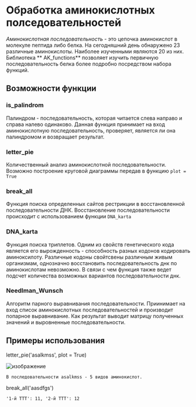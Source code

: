 # Обработка аминокислотных полседовательностей

*Аминокислотная последовательность* - это цепочка аминокислот в молекуле пептида либо белка. 
На сегодняшний день обнаружено 23 различные аминокислоты. Наиболее изученными являются 20 из них.
Библиотека ** AK_functions** позволяет изучить первичную последовательность белка более подробно посредством набора функций.

## Возможности функции
### is_palindrom 
Палиндром - последовательность, которая читается слева направо и справа налево одинаково. Данная функция принимает на вход аминокислотную последовательность, проверяет, является ли она палиндромом и возвращает результат.
### letter_pie 
Количественный анализ аминокислотной последовательности. Возможно построение круговой диаграммы передав в функцию `plot = True`
### break_all
Функция поиска определенных сайтов рестрикции в восстановленной последовательности ДНК. Восстановление последовательности происходит с использованием функции `DNA_karta`
### DNA_karta 
Функция поиска триплетов. Одним из свойств генетического кода является его вырожденность - способность разных кодонов кодировать аминоксилоту. Различные кодоны свойтсвены различным живым организмам, однозначно восстановить последовательность днк по аминокислотам невозможно. В связи с чем функция также ведет подсчет количества возможных вариантов последовательности днк.
### Needlman_Wunsch 
Алгоритм парного выравнивания последовательности. Приинимает на вход список аминокислотных последовательностей и производит попарное выравнивание. Как результат выводит матрицу полученных значений и выровненные последовательности.

## Примеры использования

letter_pie('asalkmss', plot = True)

![изображение](https://github.com/MaslovaIrina/python_2024/assets/114800146/d0b06d20-e24e-4ee6-8a75-e4df5f5de602)
```
В последовательности asalkmss - 5 видов аминокислот.
```
break_all('aasdfgs')

```
'1-й TTT': 11, '2-й TTT': 12
```
